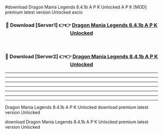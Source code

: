 #download Dragon Mania Legends 8.4.1b A P K Unlocked  A P K [MOD] premium latest version Unlocked axcio 



<div align="center">
<h3>🔴 Download [Server1] 👉👉 <a href="https://apkdownload2.web.app/">Dragon Mania Legends 8.4.1b A P K Unlocked </a></h3><br>

<h3>🔴 Download [Server2] 👉👉 <a href="https://apkdownload2.web.app/">Dragon Mania Legends 8.4.1b A P K Unlocked </a></h3>
</div>





----------------------------------------------------------

----------------------------------------------------------

----------------------------------------------------------

----------------------------------------------------------

----------------------------------------------------------

----------------------------------------------------------

----------------------------------------------------------

Dragon Mania Legends 8.4.1b A P K Unlocked  download premium latest version Unlocked

download Dragon Mania Legends 8.4.1b A P K Unlocked  premium latest version Unlocked
